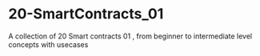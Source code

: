# 20-SmartContracts_01
A collection of 20 Smart contracts 01 , from beginner to intermediate level concepts with usecases
